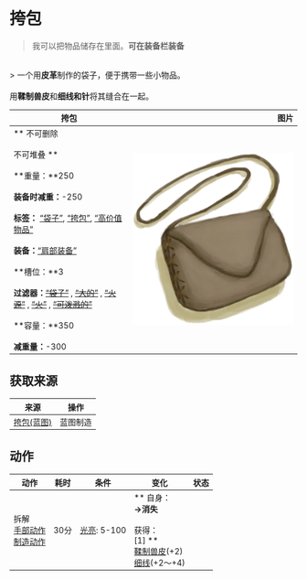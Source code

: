 # 挎包  
> 我可以把物品储存在里面。<b>可在装备栏装备</b>  
<br>  
> 一个用<b>皮革</b>制作的袋子，便于携带<b></b>一些小物品。<br><br>用<b>鞣制兽皮</b>和<b>细线和针</b>将其缝合在一起。  
  
  挎包  |   图片   
 ----  |  ----:   
 ** 不可删除 **<br><br>** 不可堆叠 **<br><br>**重量：**250<br><br>**装备时减重：**-250<br><br>**标签：**	[“袋子”](tag_Bag.md), [“挎包”](tag_Satchel.md), [“高价值物品”](tag_Valuable.md)<br><br>**装备：**[“肩部装备”](eTag_Shoulder.md)<br><br>**槽位：**3<br><br>**过滤器：**~~[“袋子”](tag_Bag.md)~~ , ~~[“大的”](tag_Large.md)~~ , ~~[“火源”](tag_FireSource.md)~~ , ~~[“火”](tag_Fire.md)~~ , ~~[“可泼溅的”](tag_Spillable.md)~~<br><br>**容量：**350<br><br>**减重量：**-300  |  <img decoding="async" src="Sprite/Satchel.png" href="a.md" style="max-width:300px;max-height:300px;">   
  
## 获取来源  
来源  |  操作  
----  |  ----  
[挎包(蓝图)](Bp_Satchel.md)  |  蓝图制造  
## 动作  
动作  |  耗时  |  条件  |  变化  |  状态  
----  |  ----  |  ----  |  ----  |  ----  
拆解<br>[手部动作](HandAction.md)<br>[制造动作](CraftAction.md)  |  30分  |  [光亮](Light.md): 5-100  |  ** 自身：**<br>→消失<br><br>** 获得： **<br>** [1]  **<br>  [鞣制兽皮](CuredSkin.md)(+2)<br>  [细线](CordFiber.md)(+2～+4)<br>  |    


<script>document.title="挎包 - 卡牌生存百科 Card Survival Wiki";</script>